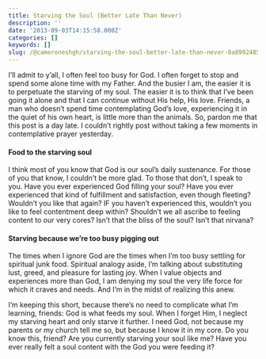 ```yaml
---
title: Starving the Soul (Better Late Than Never)
description: ''
date: '2013-09-03T14:15:58.000Z'
categories: []
keywords: []
slug: /@cameroneshgh/starving-the-soul-better-late-than-never-8a8992485a96
---
```


I’ll admit to y’all, I often feel too busy for God. I often forget to stop and spend some alone time with my Father. And the busier I am, the easier it is to perpetuate the starving of my soul. The easier it is to think that I’ve been going it alone and that I can continue without His help, His love. Friends, a man who doesn’t spend time contemplating God’s love, experiencing it in the quiet of his own heart, is little more than the animals. So, pardon me that this post is a day late. I couldn’t rightly post without taking a few moments in contemplative prayer yesterday.

#### Food to the starving soul

I think most of you know that God is our soul’s daily sustenance. For those of you that know, I couldn’t be more glad. To those that don’t, I speak to you. Have you ever experienced God filling your soul? Have you ever experienced that kind of fulfillment and satisfaction, even though fleeting? Wouldn’t you like that again? IF you haven’t experienced this, wouldn’t you like to feel contentment deep within? Shouldn’t we all ascribe to feeling content to our very cores? Isn’t that the bliss of the soul? Isn’t that nirvana?

#### Starving because we’re too busy pigging out

The times when I ignore God are the times when I’m too busy settling for spiritual junk food. Spiritual analogy aside, I’m talking about substituting lust, greed, and pleasure for lasting joy. When I value objects and experiences more than God, I am denying my soul the very life force for which it craves and needs. And I’m in the midst of realizing this anew.

I’m keeping this short, because there’s no need to complicate what I’m learning, friends: God is what feeds my soul. When I forget Him, I neglect my starving heart and only starve it further. I need God, not because my parents or my church tell me so, but because I know it in my core. Do you know this, friend? Are you currently starving your soul like me? Have you ever really felt a soul content with the God you were feeding it?